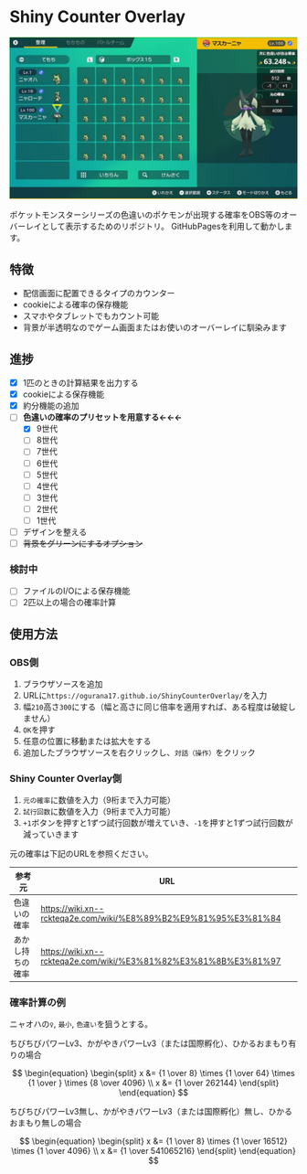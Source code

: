 # Shiny Counter Overlay

![screenshot](src/2023-01-14_00-24-27.mkv_snapshot_00.00.414.jpg)

ポケットモンスターシリーズの色違いのポケモンが出現する確率をOBS等のオーバーレイとして表示するためのリポジトリ。
GitHubPagesを利用して動かします。

## 特徴

- 配信画面に配置できるタイプのカウンター
- cookieによる確率の保存機能
- スマホやタブレットでもカウント可能
- 背景が半透明なのでゲーム画面またはお使いのオーバーレイに馴染みます

## 進捗

- [x] 1匹のときの計算結果を出力する
- [x] cookieによる保存機能
- [x] 約分機能の追加
- [ ] **色違いの確率のプリセットを用意する←←←**
  - [x] 9世代
  - [ ] 8世代
  - [ ] 7世代
  - [ ] 6世代
  - [ ] 5世代
  - [ ] 4世代
  - [ ] 3世代
  - [ ] 2世代
  - [ ] 1世代
- [ ] デザインを整える
- [ ] ~~背景をグリーンにするオプション~~

### 検討中

- [ ] ファイルのI/Oによる保存機能
- [ ] 2匹以上の場合の確率計算

## 使用方法

### OBS側

1. ブラウザソースを追加
2. URLに`https://ogurana17.github.io/ShinyCounterOverlay/`を入力
3. 幅`210`高さ`300`にする（幅と高さに同じ倍率を適用すれば、ある程度は破綻しません）
4. `OK`を押す
5. 任意の位置に移動または拡大をする
6. 追加したブラウザソースを右クリックし、`対話（操作）`をクリック

### Shiny Counter Overlay側

1. `元の確率`に数値を入力（9桁まで入力可能）
2. `試行回数`に数値を入力（9桁まで入力可能）
3. `+1`ボタンを押すと1ずつ試行回数が増えていき、`-1`を押すと1ずつ試行回数が減っていきます

元の確率は下記のURLを参照ください。

参考元|URL
---|---
色違いの確率|<https://wiki.xn--rckteqa2e.com/wiki/%E8%89%B2%E9%81%95%E3%81%84>
あかし持ちの確率|<https://wiki.xn--rckteqa2e.com/wiki/%E3%81%82%E3%81%8B%E3%81%97>

### 確率計算の例

ニャオハの`♀`, `最小`, `色違い`を狙うとする。

ちびちびパワーLv3、かがやきパワーLv3（または国際孵化）、ひかるおまもり有りの場合

$$
\begin{equation}
\begin{split}
x &= {1 \over 8} \times {1 \over 64} \times {1 \over } \times {8 \over 4096} \\
x &= {1 \over 262144}
\end{split}
\end{equation}
$$

ちびちびパワーLv3無し、かがやきパワーLv3（または国際孵化）無し、ひかるおまもり無しの場合

$$
\begin{equation}
\begin{split}
x &= {1 \over 8} \times {1 \over 16512} \times {1 \over 4096} \\
x &= {1 \over 541065216}
\end{split}
\end{equation}
$$
